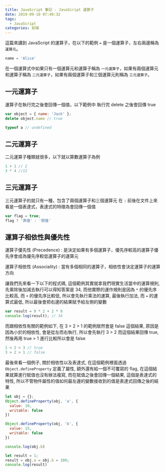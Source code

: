 ```yaml
---
title: JavaScript 筆記 - JavaScript 運算子
date: 2019-09-10 07:49:32
tags: 
  - JavaScript
categories: 前端
---
```


這篇來講到 JavaScript 的運算子，在以下的範例 `=` 是一個運算子，左右兩邊稱為 `運算元`。

``` JavaScript
name = 'Alice'
```

在一個運算式中如果只有一個運算元和運算子稱為 `一元運算子`，如果有兩個運算元和運算子稱為 `二元運算子`，如果有兩個運算子和三個運算元則稱為 `三元運算子`。

## 一元運算子
運算子在執行完之後會回傳一個值，以下範例中 執行完 delete 之後會回傳 true
``` JavaScript
var object = { name: 'Jack' };
delete object.name // true

typeof a // undefined
```

## 二元運算子
二元運算子種類就很多，以下就以算數運算子為例
``` JavaScript
1 + 1 // 2
3 * 4 //12
```

## 三元運算子
三元運算子的就只有一種，包含了兩個運算子和三個運算元
在 `:` 前後在文件上來看是一個表達式，表達式的特徵為會回傳一個值
``` JavaScript
var flag = true;
flag ? '真值' : '假值'
```

## 運算子相依性與優先性
運算子優先性 (Precedence) : 是決定如果有多個運算子，優先序較高的運算子優先序會成為優先序較低運算子的運算元

運算子相依性 (Associality) : 當有多個相同的運算子，相依性會決定運算子的運算方向

讓我們先來看一下以下的程式碼, 這個範例其實就拿我們現實生活當中的運算規則, 先乘除後加減去執行可以得知答案是 34, 而他實際的運作規則是因為 `*` 的優先序比較高, 而 `+` 的優先序比較低, 所以會先執行乘法的運算, 最後執行加法, 而 `=` 的運算式最低, 所以最後會把右邊的結果賦予給左側的變數

``` JavaScript
var result = 9 * 2 + 2 * 8
console.log(result); // 34 
```

而跟相依性有關的範例如下, 在 3 > 2 > 1 的範例居然會是 false 這個結果, 原因是因為小於的相依性, 會是從左而右執行, 所以會先執行 3 > 2 而這個結果回傳 true, 然後再用 true > 1 進行比較所以會是 false

``` JavaScript
1 < 2 < 3 // true
3 > 2 > 1 // false
```

最後來看一個例子, 關於相依性以及表達式, 在這個範例裡面透過 `Object.defineProperty` 定義了屬性, 額外還有給一個不可覆寫的 flag, 在這個結果就算進行賦值也沒有辦法複寫, 而在賦值之後會回傳一個結果, 這個是表達式的特性, 所以不管物件屬性的值如何最左邊的變數接收到的值是表達式回傳之後的結果

``` JavaScript
let obj = {};
Object.defineProperty(obj, 'a', {
  value: 10,
  writable: false
})

Object.defineProperty(obj, 'b', {
  value: 15,
  writable: false
})

console.log(obj.b)

let result = 1;
result = obj.a = obj.b = 100;
console.log(result)

```
